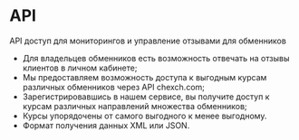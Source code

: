# API
API доступ для мониторингов и управление отзывами для обменников

<ul>
<li>Для владельцев обменников есть возможность отвечать на отзывы клиентов в личном кабинете;</li>
<li>Мы предоставляем возможность доступа к выгодным курсам различных обменников через API chexch.com;</li>
<li>Зарегистрировавшись в нашем сервисе, вы получите доступ к курсам различных направлений множества обменников;</li>
<li>Курсы упорядочены от самого выгодного к менее выгодному.</li>
<li>Формат получения данных XML или JSON.</li>
</ul>